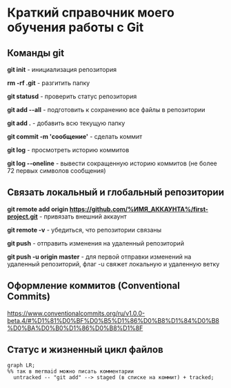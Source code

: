 # Краткий справочник моего обучения работы с Git

## Команды git
**git init**      - инициализация репозитория

**rm -rf .git**   - разгитить папку

**git statusd**   - проверить статус репозитория

**git add --all** - подготовить к сохранению все файлы в репозитории

**git add .**     - добавить всю текущую папку

**git commit -m 'сообщение'** - сделать коммит

**git log**       - просмотреть историю коммитов

**git log --oneline** - вывести сокращенную историю коммитов (не более 72 первых символов сообщения)

## Связать локальный и глобальный репозитории
**git remote add origin https://github.com/%ИМЯ_АККАУНТА%/first-project.git** - привязать внешний аккаунт

**git remote -v** - убедиться, что репозитории связаны

**git push** - отправить изменения на удаленный репозиторий

**git push -u origin master** - для первой отправки изменений на удаленный репозиторий, флаг -u свяжет локальную и удаленную ветку

## Оформление коммитов (Conventional Commits)
https://www.conventionalcommits.org/ru/v1.0.0-beta.4/#%D1%81%D0%BF%D0%B5%D1%86%D0%B8%D1%84%D0%B8%D0%BA%D0%B0%D1%86%D0%B8%D1%8F


## Статус и жизненный цикл файлов

```mermaid
graph LR;
%% так в mermaid можно писать комментарии
  untracked -- "git add" --> staged (в списке на коммит) + tracked;
```
